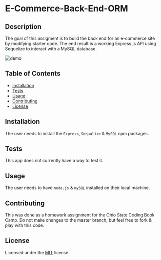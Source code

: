 # E-Commerce-Back-End-ORM

## Description
The goal of this assigment is to build the back end for an e-commerce site by modifying starter code. The end result is a working Express.js API using Sequelize to interact with a MySQL database.

![demo](./assets/demo.gif)

## Table of Contents
- [Installation](#installation)
- [Tests](#tests)
- [Usage](#usage)
- [Contributing](#contributing)
- [License](#license)

## Installation
The user needs to install the `Express`, `Sequalize` & `MySQL` npm packages. 

## Tests
This app does not currently have a way to test it.

## Usage 
The user needs to have `node.js` & `mySQL` installed on their local machine. 

## Contributing 
This was done as a homework assignment for the Ohio State Coding Book Camp. Do not make changes to the master branch, but feel free to fork & play with this code.

## License 
Licensed under the [MIT](./assets/LICENSE.txt) license.